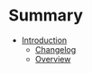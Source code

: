 # Summary

* [Introduction](README.md)
   * [Changelog](introduction/changelog.md)
   * [Overview](introduction/overview.md)

